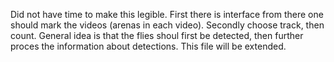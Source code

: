 Did not have time to make this legible. 
First there is interface from there one should mark the videos (arenas in each video).
Secondly choose track, then count. General idea is that the flies shoul first be detected, then further proces the information about detections. 
This file will be extended. 
